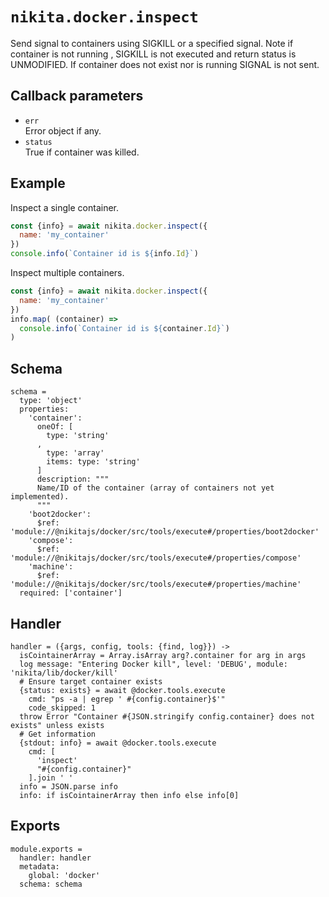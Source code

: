 
# `nikita.docker.inspect`

Send signal to containers using SIGKILL or a specified signal.
Note if container is not running , SIGKILL is not executed and
return status is UNMODIFIED. If container does not exist nor is running
SIGNAL is not sent.

## Callback parameters

* `err`   
  Error object if any.
* `status`   
  True if container was killed.

## Example

Inspect a single container.

```js
const {info} = await nikita.docker.inspect({
  name: 'my_container'
})
console.info(`Container id is ${info.Id}`)
```

Inspect multiple containers.

```js
const {info} = await nikita.docker.inspect({
  name: 'my_container'
})
info.map( (container) =>
  console.info(`Container id is ${container.Id}`)
)
```

## Schema

    schema =
      type: 'object'
      properties:
        'container':
          oneOf: [
            type: 'string'
          ,
            type: 'array'
            items: type: 'string'
          ]
          description: """
          Name/ID of the container (array of containers not yet implemented).
          """
        'boot2docker':
          $ref: 'module://@nikitajs/docker/src/tools/execute#/properties/boot2docker'
        'compose':
          $ref: 'module://@nikitajs/docker/src/tools/execute#/properties/compose'
        'machine':
          $ref: 'module://@nikitajs/docker/src/tools/execute#/properties/machine'
      required: ['container']

## Handler

    handler = ({args, config, tools: {find, log}}) ->
      isCointainerArray = Array.isArray arg?.container for arg in args
      log message: "Entering Docker kill", level: 'DEBUG', module: 'nikita/lib/docker/kill'
      # Ensure target container exists
      {status: exists} = await @docker.tools.execute
        cmd: "ps -a | egrep ' #{config.container}$'"
        code_skipped: 1
      throw Error "Container #{JSON.stringify config.container} does not exists" unless exists
      # Get information
      {stdout: info} = await @docker.tools.execute
        cmd: [
          'inspect'
          "#{config.container}"
        ].join ' '
      info = JSON.parse info
      info: if isCointainerArray then info else info[0]

## Exports

    module.exports =
      handler: handler
      metadata:
        global: 'docker'
      schema: schema

